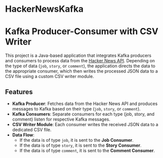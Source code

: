 # HackerNewsKafka
# Kafka Producer-Consumer with CSV Writer

This project is a Java-based application that integrates Kafka producers and consumers to process data from the [Hacker News API](https://github.com/HackerNews/API). Depending on the type of data (`job`, `story`, or `comment`), the application directs the data to the appropriate consumer, which then writes the processed JSON data to a CSV file using a custom CSV writer module.

## Features

- **Kafka Producer**: Fetches data from the Hacker News API and produces messages to Kafka based on their type (`job`, `story`, or `comment`).
- **Kafka Consumers**: Separate consumers for each type (job, story, and comment) listen for respective Kafka messages.
- **CSV Writer Module**: Each consumer writes the received JSON data to a dedicated CSV file.
- **Data Flow**: 
  - If the data is of type `job`, it is sent to the **Job Consumer**.
  - If the data is of type `story`, it is sent to the **Story Consumer**.
  - If the data is of type `comment`, it is sent to the **Comment Consumer**.
